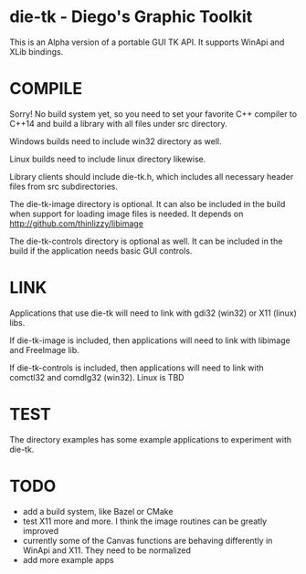 # die-tk - Diego's Graphic Toolkit
This is an Alpha version of a portable GUI TK API. It supports WinApi and XLib bindings.

# COMPILE
Sorry! No build system yet, so you need to set your favorite C++ compiler to C++14 and build a library with all files under src directory.

Windows builds need to include win32 directory as well.

Linux builds need to include linux directory likewise.

Library clients should include die-tk.h, which includes all necessary header files from src subdirectories.

The die-tk-image directory is optional. It can also be included in the build when support for loading image files is needed. It depends on http://github.com/thinlizzy/libimage

The die-tk-controls directory is optional as well. It can be included in the build if the application needs basic GUI controls.

# LINK
Applications that use die-tk will need to link with gdi32 (win32) or X11 (linux) libs.

If die-tk-image is included, then applications will need to link with libimage and FreeImage lib.

If die-tk-controls is included, then applications will need to link with comctl32 and comdlg32 (win32). Linux is TBD

# TEST
The directory examples has some example applications to experiment with die-tk.

# TODO
- add a build system, like Bazel or CMake
- test X11 more and more. I think the image routines can be greatly improved
- currently some of the Canvas functions are behaving differently in WinApi and X11. They need to be normalized
- add more example apps
